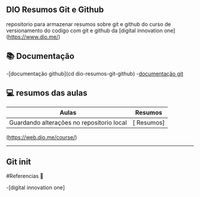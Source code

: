 ## DIO Resumos Git e Github
repositorio para armazenar resumos sobre git e github do curso de versionamento do codigo com git e github da
[digital innovation one] (https://www.dio.me/)

## 📚 Documentação  
-[documentação github](cd dio-resumos-git-github)
-[documentação git](https://git-scm.com/doc)

## 💻  resumos das aulas

| Aulas | Resumos |
|-------|---------|
| Guardando alterações no repositorio local | [ Resumos]
(https://web.dio.me/course/)

------------------
Git init 
------------------

#Referencias 🔎

-[digital innovation one]


